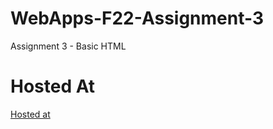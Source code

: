 # WebApps-F22-Assignment-3
Assignment 3 - Basic HTML
# Hosted At
[Hosted at](https://44-563-web-apps-f22.github.io/44563-webapps-assignment-3-Bear258/)